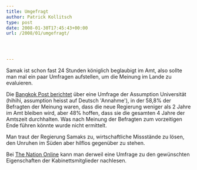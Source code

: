 ```yaml
---
title: Umgefragt
author: Patrick Kollitsch
type: post
date: 2008-01-30T17:45:43+00:00
url: /2008/01/umgefragt/




---
```

Samak ist schon fast 24 Stunden königlich beglaubigt im Amt, also sollte man mal ein paar Umfragen aufstellen, um die Meinung im Lande zu evaluieren.

Die [Bangkok Post berichtet][1] über eine Umfrage der Assumption Universität (hihihi, assumption heisst auf Deutsch 'Annahme'), in der 58,8% der Befragten der Meinung waren, dass die neue Regierung weniger als 2 Jahre im Amt bleiben wird, aber 48% hoffen, dass sie die gesamten 4 Jahre der Amtszeit durchhalten. Was nach Meinung der Befragten zum vorzeitigen Ende führen könnte wurde nicht ermittelt.

Man traut der Regierung Samaks zu, wirtschaftliche Missstände zu lösen, den Unruhen im Süden aber hilflos gegenüber zu stehen.

Bei [The Nation Online][2] kann man derweil eine Umfrage zu den gewünschten Eigenschaften der Kabinettsmitglieder nachlesen.

 [1]: http://www.bangkokpost.com/breaking_news/breakingnews.php?id=125607
 [2]: http://www.nationmultimedia.com/breakingnews/read.php?newsid=30063996